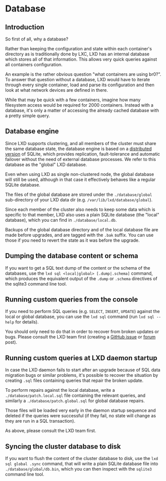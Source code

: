 # Database
## Introduction
So first of all, why a database?

Rather than keeping the configuration and state within each container's
directory as is traditionally done by LXC, LXD has an internal database
which stores all of that information. This allows very quick queries
against all containers configuration.


An example is the rather obvious question "what containers are using br0?".
To answer that question without a database, LXD would have to iterate
through every single container, load and parse its configuration and
then look at what network devices are defined in there.

While that may be quick with a few containers, imagine how many
filesystem access would be required for 2000 containers. Instead with a
database, it's only a matter of accessing the already cached database
with a pretty simple query.


## Database engine
Since LXD supports clustering, and all members of the cluster must share the
same database state, the database engine is based on a [distributed
version](https://github.com/CanonicalLtd/dqlite) of SQLite, which provides
replication, fault-tolerance and automatic failover without the need of external
database processes. We refer to this database as the "global" LXD database.

Even when using LXD as single non-clustered node, the global database will still
be used, although in that case it effectively behaves like a regular SQLite
database.

The files of the global database are stored under the ``./database/global``
sub-directory of your LXD data dir (e.g. ``/var/lib/lxd/database/global``).

Since each member of the cluster also needs to keep some data which is specific
to that member, LXD also uses a plain SQLite database (the "local" database),
which you can find in ``./database/local.db``.

Backups of the global database directory and of the local database file are made
before upgrades, and are tagged with the ``.bak`` suffix. You can use those if
you need to revert the state as it was before the upgrade.

## Dumping the database content or schema
If you want to get a SQL text dump of the content or the schema of the databases,
use the ``lxd sql <local|global> [.dump|.schema]`` command, which produces the
equivalent output of the ``.dump`` or ``.schema`` directives of the sqlite3
command line tool.

## Running custom queries from the console
If you need to perform SQL queries (e.g. ``SELECT``, ``INSERT``, ``UPDATE``)
against the local or global database, you can use the ``lxd sql`` command (run
``lxd sql --help`` for details).

You should only need to do that in order to recover from broken updates or bugs.
Please consult the LXD team first (creating a [GitHub
issue](https://github.com/lxc/lxd/issues/new) or
[forum](https://discuss.linuxcontainers.org/) post).

## Running custom queries at LXD daemon startup
In case the LXD daemon fails to start after an upgrade because of SQL data
migration bugs or similar problems, it's possible to recover the situation by
creating ``.sql`` files containing queries that repair the broken update.

To perform repairs against the local database, write a
``./database/patch.local.sql`` file containing the relevant queries, and
similarly a ``./database/patch.global.sql`` for global database repairs.

Those files will be loaded very early in the daemon startup sequence and deleted
if the queries were successful (if they fail, no state will change as they are
run in a SQL transaction).

As above, please consult the LXD team first.

## Syncing the cluster database to disk
If you want to flush the content of the cluster database to disk, use the ``lxd
sql global .sync`` command, that will write a plain SQLite database file into
``./database/global/db.bin``, which you can then inspect with the ``sqlite3``
command line tool.
